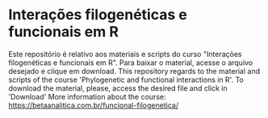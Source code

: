 # Interações filogenéticas e funcionais em R 

Este repositório é relativo aos materiais e scripts do curso "Interações filogenéticas e funcionais em R". Para baixar o material, acesse o arquivo desejado e clique em download. 
This repository regards to the material and scripts of the course 'Phylogenetic and functional interactions in R'. To download the material, please, access the desired file and click in 'Download'
More information about the course: https://betaanalitica.com.br/funcional-filogenetica/
